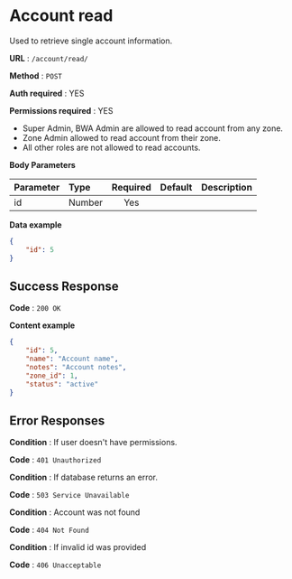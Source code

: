 # Account read

Used to retrieve single account information.

**URL** : `/account/read/`

**Method** : `POST`

**Auth required** : YES

**Permissions required** : YES

* Super Admin, BWA Admin are allowed to read account from any zone.
* Zone Admin allowed to read account from their zone.
* All other roles are not allowed to read accounts.

**Body Parameters**

|Parameter|Type|Required|Default|Description|
|:---------|:---|:------:|:-------:|:-----------|
|id|Number|Yes|||

**Data example**

```json
{
    "id": 5
}
```

## Success Response

**Code** : `200 OK`

**Content example**

```json
{
    "id": 5,
    "name": "Account name",
    "notes": "Account notes",
    "zone_id": 1,
    "status": "active"
}
```

## Error Responses

**Condition** : If user doesn't have permissions.

**Code** : `401 Unauthorized`

**Condition** : If database returns an error.

**Code** : `503 Service Unavailable`

**Condition** : Account was not found

**Code** : `404 Not Found`

**Condition** : If invalid id was provided

**Code** : `406 Unacceptable`